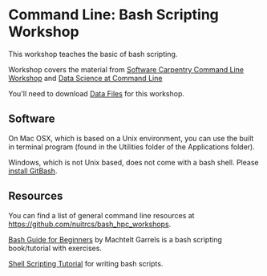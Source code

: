 # Command Line: Bash Scripting Workshop

This workshop teaches the basic of bash scripting. 

Workshop covers the material from
[Software Carpentry Command Line Workshop](http://swcarpentry.github.io/shell-novice/)
and 
[Data Science at Command Line](https://www.datascienceatthecommandline.com)

You'll need to download [Data Files](https://github.com/nuitrcs/bash_hpc_workshops/blob/master/shell-novice-data.zip) for this workshop.

## Software

On Mac OSX, which is based on a Unix environment, you can use the built in terminal program (found in the Utilities folder of the Applications folder).

Windows, which is not Unix based, does not come with a bash shell.  Please [install GitBash](https://workshops.rcs.northwestern.edu/install/bash/).

<!--- ## Handouts --->

<!--- [vi Cheatsheet](https://github.com/nuitrcs/bash_hpc_workshops/blob/master/vibasics.pdf?raw=True) --->

<!--- [Code Script](https://github.com/nuitrcs/command-line-bash-scripting/blob/master/CommandLineScriptsHandout.pdf) --->


## Resources

You can find a list of general command line resources at https://github.com/nuitrcs/bash_hpc_workshops.  

[Bash Guide for Beginners](http://tldp.org/LDP/Bash-Beginners-Guide/html/) by Machtelt Garrels is a bash scripting book/tutorial with exercises.

[Shell Scripting Tutorial](https://www.shellscript.sh/index.html) for writing bash scripts.
